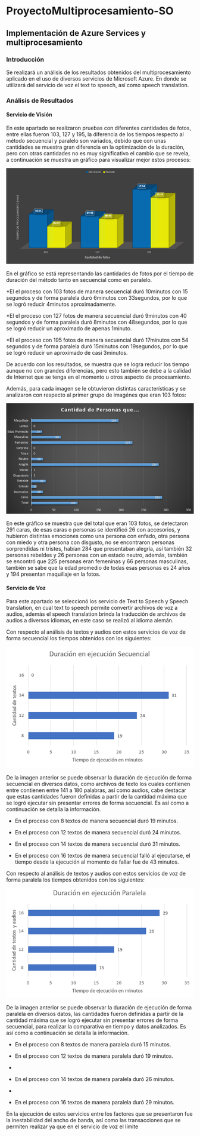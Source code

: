 # ProyectoMultiprocesamiento-SO
## Implementación de Azure Services y multiprocesamiento 
### Introducción

Se realizará un análisis de los resultados obtenidos del multiprocesamiento aplicado en el uso de diversos servicios de Microsoft Azure. En donde se utilizará del servicio de voz el text to speech, así como speech translation.


### Análisis de Resultados 

#### Servicio de Visión

En este apartado se realizaron pruebas con diferentes cantidades de fotos, entre ellas fueron 103, 127 y 195, la diferencia de los tiempos respecto al método secuencial y paralelo son variados, debido que con unas cantidades se muestra gran diferencia en la optimización de la duración, pero con otras cantidades no es muy significativo el cambio que se revela, a continuación se muestra un gráfico para visualizar mejor estos procesos:

![DuracionSecuencial](ImagenesResultadosProyecto/Captura.PNG)

En el gráfico se está representando las cantidades de fotos por el tiempo de duración del método tanto en secuencial como en paralelo. 
  
  *El el proceso con 103 fotos de manera secuencial duró 10minutos con 15 segundos y de forma paralela duró 6minutos con 33segundos, por lo que se logró reducir 4minutos aproximadamente.
  
  *El el proceso con 127 fotos de manera secuencial duró 9minutos con 40 segundos y de forma paralela duró 8minutos con 48segundos, por lo que se logró reducir un aproximado de apenas 1minuto.
  
  *El el proceso con 195 fotos de manera secuencial duró 17minutos con 54 segundos y de forma paralela duró 15minutos con 19segundos, por lo que se logró reducir un aproximado de casi 3minutos.

De acuerdo con los resultados, se muestra que se logra reducir los tiempo aunque no con grandes diferencias, pero esto también se debe a la calidad de Internet que se tenga en el momento u otros aspecto de procesamiento.

Además, para cada imagen se le obtuvieron distintas características y se analizaron con respecto al primer grupo de imagénes que eran 103 fotos:

![DuracionSecuencial](ImagenesResultadosProyecto/Captura1.PNG)

En este gráfico se muestra que del total que eran 103 fotos, se detectaron 291 caras, de esas caras o personas se identificó 26 con accesorios, y hubieron distintas emociones como una persona con enfado, otra persona con miedo y otra persona con disgusto, no se encontraron personas sorprendidas ni tristes, habían 284 que presentaban alegría, así también 32 personas rebeldes y 26 personas con un estado neutro, además, también se encontró que 225 personas eran femeninas y 66 personas masculinas, también se sabe que la edad promedio de todas esas personas es 24 años y 194 presentan maquillaje en la fotos.

#### Servicio de Voz 

Para este apartado se seleccionó los servicio de Text to Speech y Speech translation, en cual text to speech permite convertir archivos de voz a audios, además el speech translation brinda la traducción de archivos de audios a diversos idiomas, en este caso se realizó al idioma alemán. 

Con respecto al análisis de textos y audios con estos servicios de voz de forma secuencial los tiempos obtenidos con los siguientes:

![DuracionSecuencial](ImagenesResultadosProyecto/DuracionSecuencial.PNG)

De la imagen anterior se puede observar la duración de ejecución de forma secuencial en diversos datos, como archivos de texto los cuales contienen entre contienen entre 141 a 180 palabras, así como audios, cabe destacar que estas cantidades fueron definidas a partir de la cantidad máxima que se logró ejecutar sin presentar errores de forma secuencial. Es así como a continuación se detalla la información. 

- En el proceso con 8 textos de manera secuencial duró 19 minutos. 

- En el proceso con 12 textos de manera secuencial duró 24 minutos.

- En el proceso con 14 textos de manera secuencial duró 31 minutos.  

- En el proceso con 16 textos de manera secuencial falló al ejecutarse, el tiempo desde la ejecución al momento de fallar fue de 43 minutos. 
    
 
Con respecto al análisis de textos y audios con estos servicios de voz de forma paralela los tiempos obtenidos con los siguientes:

![DuracionParalela](ImagenesResultadosProyecto/DuracionParalelo.PNG)

De la imagen anterior se puede observar la duración de ejecución de forma paralela en diversos datos, las cantidades fueron definidas a partir de la cantidad máxima que se logró ejecutar sin presentar errores de forma secuencial, para realizar la comparativa en tiempo y datos analizados. Es así como a continuación se detalla la información. 

- En el proceso con 8 textos de manera paralela duró 15 minutos.  

- En el proceso con 12 textos de manera paralela duró 19 minutos. 
- 
- En el proceso con 14 textos de manera paralela duró 26 minutos. 
- 
- En el proceso con 16 textos de manera paralela duró 29 minutos. 

En la ejecución de estos servicios entre los factores que se presentaron fue la inestabilidad del ancho de banda, así como las transacciones que se permiten realizar ya que en el servicio de voz el límite  
